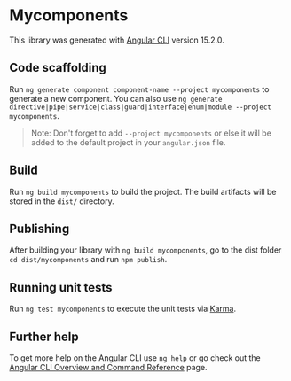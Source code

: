 # Mycomponents

This library was generated with [Angular CLI](https://github.com/angular/angular-cli) version 15.2.0.

## Code scaffolding

Run `ng generate component component-name --project mycomponents` to generate a new component. You can also use `ng generate directive|pipe|service|class|guard|interface|enum|module --project mycomponents`.
> Note: Don't forget to add `--project mycomponents` or else it will be added to the default project in your `angular.json` file. 

## Build

Run `ng build mycomponents` to build the project. The build artifacts will be stored in the `dist/` directory.

## Publishing

After building your library with `ng build mycomponents`, go to the dist folder `cd dist/mycomponents` and run `npm publish`.

## Running unit tests

Run `ng test mycomponents` to execute the unit tests via [Karma](https://karma-runner.github.io).

## Further help

To get more help on the Angular CLI use `ng help` or go check out the [Angular CLI Overview and Command Reference](https://angular.io/cli) page.
